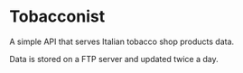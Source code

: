 # Tobacconist

A simple API that serves Italian tobacco shop products data.

Data is stored on a FTP server and updated twice a day.
